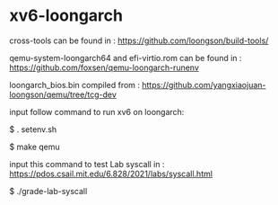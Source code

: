 # xv6-loongarch

cross-tools can be found in : 
https://github.com/loongson/build-tools/

qemu-system-loongarch64 and efi-virtio.rom can be found in :
https://github.com/foxsen/qemu-loongarch-runenv

loongarch_bios.bin compiled from :
https://github.com/yangxiaojuan-loongson/qemu/tree/tcg-dev


input follow command to run xv6 on loongarch:

$ . setenv.sh

$ make qemu

input this command to test Lab syscall in  :
https://pdos.csail.mit.edu/6.828/2021/labs/syscall.html

$ ./grade-lab-syscall

